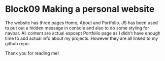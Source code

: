 # Block09 Making a personal website

The website has three pages Home, About and Portfolio.
JS has been used to put out a hidden message in console and also to do some styling for navbar.
All content are actual expcept Portfolio page as I didn't have enough time to add actual info about my projects. However they are all linked to my github repo. 

Thank you for reading me!

